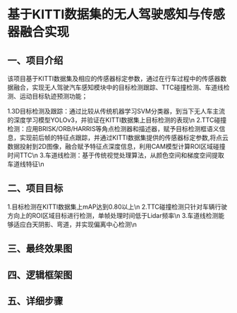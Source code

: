 基于KITTI数据集的无人驾驶感知与传感器融合实现
===
一、项目介绍
--
该项目基于KITTI数据集及相应的传感器标定参数，通过在行车过程中的传感器数据融合，实现无人驾驶汽车感知模块中的目标检测跟踪、TTC碰撞检测、车道线检测、运动目标轨迹预测功能；

1.3D目标检测及跟踪：通过比较从传统机器学习SVM分类器，到当下无人车主流的深度学习模型YOLOv3，并验证在KITTI数据集上目标检测的表现\n
2.TTC碰撞检测：应用BRISK/ORB/HARRIS等角点检测器和描述器，赋予目标检测框语义信息，实现前后帧的特征点跟踪，并通过KITTI数据集提供的传感器标定参数,将点云数据投射到2D图像，融合赋予特征点深度信息，利用CAM模型计算ROI区域碰撞时间TTC\n
3.车道线检测：基于传统视觉处理算法，从颜色空间和梯度空间提取车道线特征\n


二、项目目标
---
1.目标检测在KITTI数据集上mAP达到0.80以上\n
2.TTC碰撞检测只针对车辆行驶方向上的ROI区域目标进行检测，单帧处理时间低于Lidar频率\n
3.车道线检测能够适应白天阴影、弯道，并实现偏离中心检测\n


三、最终效果图
---

四、逻辑框架图
---

五、详细步骤
---
